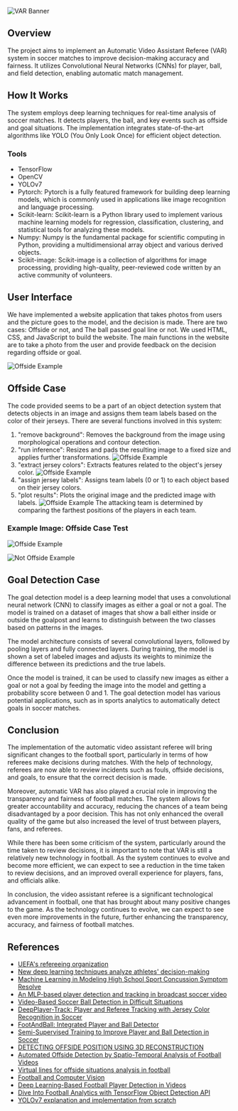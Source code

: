 ![VAR Banner](https://github.com/Avatar2001/Automated-Assistant-Video-Referee-VAR-/assets/71982844/f3dbdb6d-d79e-4fc4-a7ce-f164706d8954)

## Overview

The project aims to implement an Automatic Video Assistant Referee (VAR) system in soccer matches to improve decision-making accuracy and fairness. It utilizes Convolutional Neural Networks (CNNs) for player, ball, and field detection, enabling automatic match management.

## How It Works

The system employs deep learning techniques for real-time analysis of soccer matches. It detects players, the ball, and key events such as offside and goal situations. The implementation integrates state-of-the-art algorithms like YOLO (You Only Look Once) for efficient object detection.

### Tools

- TensorFlow
- OpenCV
- YOLOv7
- Pytorch: Pytorch is a fully featured framework for building deep learning models, which is commonly used in applications like image recognition and language processing.
- Scikit-learn: Scikit-learn is a Python library used to implement various machine learning models for regression, classification, clustering, and statistical tools for analyzing these models.
- Numpy: Numpy is the fundamental package for scientific computing in Python, providing a multidimensional array object and various derived objects.
- Scikit-image: Scikit-image is a collection of algorithms for image processing, providing high-quality, peer-reviewed code written by an active community of volunteers.

## User Interface

We have implemented a website application that takes photos from users and the picture goes to the model, and the decision is made. There are two cases: Offside or not, and The ball passed goal line or not. We used HTML, CSS, and JavaScript to build the website. The main functions in the website are to take a photo from the user and provide feedback on the decision regarding offside or goal.

![Offside Example](https://github.com/Avatar2001/Automated-Assistant-Video-Referee-VAR-/assets/71982844/afa0cd95-700c-47da-9d46-898d9ce2265c)

## Offside Case

The code provided seems to be a part of an object detection system that detects objects in an image and assigns them team labels based on the color of their jerseys. There are several functions involved in this system:

1. "remove background": Removes the background from the image using morphological operations and contour detection.
2. "run inference": Resizes and pads the resulting image to a fixed size and applies further transformations.
![Offside Example](https://github.com/Avatar2001/Automated-Assistant-Video-Referee-VAR-/assets/71982844/99e9182c-2a70-445f-90f0-97ca22eeafab)
3. "extract jersey colors": Extracts features related to the object's jersey color.
![Offside Example](https://github.com/Avatar2001/Automated-Assistant-Video-Referee-VAR-/assets/71982844/c86cf8b0-905b-4db5-a497-5860d2b010c7)
4. "assign jersey labels": Assigns team labels (0 or 1) to each object based on their jersey colors.
5. "plot results": Plots the original image and the predicted image with labels.
![Offside Example](https://github.com/Avatar2001/Automated-Assistant-Video-Referee-VAR-/assets/71982844/8780ad7e-4f64-4cf8-a256-e058fa1c51c2)
The attacking team is determined by comparing the farthest positions of the players in each team.

### Example Image: Offside Case Test
![Offside Example](https://github.com/Avatar2001/Automated-Assistant-Video-Referee-VAR-/assets/71982844/9c56e16d-6778-444a-a2c5-dc24f2630116)

![Not Offside Example](https://github.com/Avatar2001/Automated-Assistant-Video-Referee-VAR-/assets/71982844/8ca1451d-f7b1-42aa-b89f-220dfba8a4ab)
## Goal Detection Case

The goal detection model is a deep learning model that uses a convolutional neural network (CNN) to classify images as either a goal or not a goal. The model is trained on a dataset of images that show a ball either inside or outside the goalpost and learns to distinguish between the two classes based on patterns in the images.

The model architecture consists of several convolutional layers, followed by pooling layers and fully connected layers. During training, the model is shown a set of labeled images and adjusts its weights to minimize the difference between its predictions and the true labels.

Once the model is trained, it can be used to classify new images as either a goal or not a goal by feeding the image into the model and getting a probability score between 0 and 1. The goal detection model has various potential applications, such as in sports analytics to automatically detect goals in soccer matches.

## Conclusion

The implementation of the automatic video assistant referee will bring significant changes to the football sport, particularly in terms of how referees make decisions during matches. With the help of technology, referees are now able to review incidents such as fouls, offside decisions, and goals, to ensure that the correct decision is made.

Moreover, automatic VAR has also played a crucial role in improving the transparency and fairness of football matches. The system allows for greater accountability and accuracy, reducing the chances of a team being disadvantaged by a poor decision. This has not only enhanced the overall quality of the game but also increased the level of trust between players, fans, and referees.

While there has been some criticism of the system, particularly around the time taken to review decisions, it is important to note that VAR is still a relatively new technology in football. As the system continues to evolve and become more efficient, we can expect to see a reduction in the time taken to review decisions, and an improved overall experience for players, fans, and officials alike.

In conclusion, the video assistant referee is a significant technological advancement in football, one that has brought about many positive changes to the game. As the technology continues to evolve, we can expect to see even more improvements in the future, further enhancing the transparency, accuracy, and fairness of football matches.

## References

- [UEFA's refereeing organization](https://www.marca.com/en/football/international-football/2018/03/03/5a9ac695268e3e265d8b45af.html)
- [New deep learning techniques analyze athletes' decision-making](https://www.sciencedaily.com/releases/2017/03/170306092708.htm)
- [Machine Learning in Modeling High School Sport Concussion Symptom Resolve](https://journals.lww.com/acsm-msse/Fulltext/2019/07000/Machine_Learning_in_Modeling_High_School_Sport.2.aspx)
- [An MLP-based player detection and tracking in broadcast soccer video](https://ieeexplore.ieee.org/document/6413398)
- [Video-Based Soccer Ball Detection in Difficult Situations](https://link.springer.com/chapter/10.1007/978-3-319-17548-5_2)
- [DeepPlayer-Track: Player and Referee Tracking with Jersey Color Recognition in Soccer](https://ieeexplore.ieee.org/stamp/stamp.jsp?arnumber=9739737)
- [FootAndBall: Integrated Player and Ball Detector](https://www.researchgate.net/publication/340044925_FootAndBall_Integrated_Player_and_Ball_Detector)
- [Semi-Supervised Training to Improve Player and Ball Detection in Soccer](https://openaccess.thecvf.com/content/CVPR2022W/CVSports/papers/Vandeghen_Semi-Supervised_Training_To_Improve_Player_and_Ball_Detection_in_Soccer_CVPRW_2022_paper.pdf)
- [DETECTING OFFSIDE POSITION USING 3D RECONSTRUCTION](https://lup.lub.lu.se/luur/download?func=downloadFile&recordOId=9030362&fileOId=9030364)
- [Automated Offside Detection by Spatio-Temporal Analysis of Football Videos](https://dl.acm.org/doi/pdf/10.1145/3475722.3482796)
- [Virtual lines for offside situations analysis in football](https://www.researchgate.net/publication/361073666_Virtual_lines_for_offside_situations_analysis_in_football)
- [Football and Computer Vision](https://web.unibas.it/bloisi/corsi/progettivep/soccer-player-detection.html)
- [Deep Learning-Based Football Player Detection in Videos](https://www.hindawi.com/journals/cin/2022/3540642/)
- [Dive Into Football Analytics with TensorFlow Object Detection API](https://neptune.ai/blog/dive-into-football-analytics-with-tensorflow-object-detection-api)
- [YOLOv7 explanation and implementation from scratch](https://www.kaggle.com/code/jobayerhossain/yolov7-explanation-and-implementation-from-scratch)
